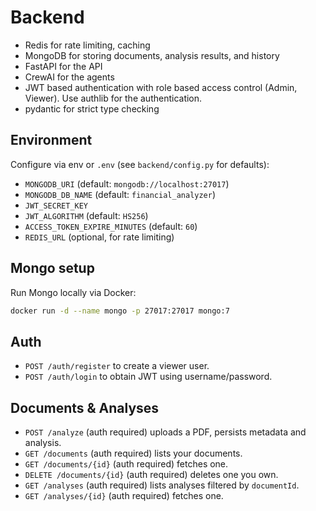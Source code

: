 # Backend

- Redis for rate limiting, caching
- MongoDB for storing documents, analysis results, and history
- FastAPI for the API
- CrewAI for the agents
- JWT based authentication with role based access control (Admin, Viewer). Use authlib for the authentication.
- pydantic for strict type checking

## Environment

Configure via env or `.env` (see `backend/config.py` for defaults):

- `MONGODB_URI` (default: `mongodb://localhost:27017`)
- `MONGODB_DB_NAME` (default: `financial_analyzer`)
- `JWT_SECRET_KEY`
- `JWT_ALGORITHM` (default: `HS256`)
- `ACCESS_TOKEN_EXPIRE_MINUTES` (default: `60`)
- `REDIS_URL` (optional, for rate limiting)

## Mongo setup

Run Mongo locally via Docker:

```bash
docker run -d --name mongo -p 27017:27017 mongo:7
```

## Auth

- `POST /auth/register` to create a viewer user.
- `POST /auth/login` to obtain JWT using username/password.

## Documents & Analyses

- `POST /analyze` (auth required) uploads a PDF, persists metadata and analysis.
- `GET /documents` (auth required) lists your documents.
- `GET /documents/{id}` (auth required) fetches one.
- `DELETE /documents/{id}` (auth required) deletes one you own.
- `GET /analyses` (auth required) lists analyses filtered by `documentId`.
- `GET /analyses/{id}` (auth required) fetches one.
